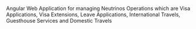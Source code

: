 Angular Web Application for managing Neutrinos Operations which are Visa Applications, Visa Extensions, Leave Applications, International Travels, Guesthouse Services and Domestic Travels
